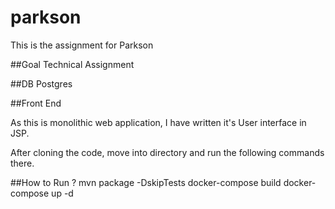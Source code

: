 # parkson
This is the assignment for Parkson

##Goal
Technical Assignment

##DB  Postgres

##Front End

As this is monolithic web application, I have written it's User interface in JSP.

After cloning the code, move into directory and run the following commands there.

##How to Run ?
mvn package -DskipTests
docker-compose build
docker-compose up -d

